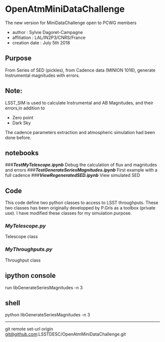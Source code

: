 # OpenAtmMiniDataChallenge


The new version for MiniDataChallenge open to PCWG members

- author : Sylvie Dagoret-Campagne
- affiliation : LAL/IN2P3/CNRS/France
- creation date : July 5th 2018

## Purpose
From Series of SED (pickles), from Cadence data (MINION 1016), generate Instrumental magnitudes with errors.  

## Note:
LSST\_SIM is used to calculate Instrumental and AB Magnitudes, and their errors,in addition to 

- Zero point
- Dark Sky

The cadence parameters extraction and atmospheric simulation had been done before.

## notebooks
###***TestMyTelescope.ipynb***
Debug the calculation of flux and magnitudes and errors 
###***TestGenerateSeriesMagnitudes.ipynb***
First example with a full cadence
###***ViewRegeneratedSED.ipynb***
View simulated SED

## Code
This code define two python classes to access to LSST throughputs.
These two classes has been originally developped by P.Gris as a toolbox (private use).
I have modified these classes for my simulation purpose.
### ***MyTelescope.py***		
Telescope class		
### ***MyThroughputs.py***
Throughput class

## ipython console

run libGenerateSeriesMagnitudes -n 3

## shell

python libGenerateSeriesMagnitudes -n 3
						
-----------------------


git remote set-url origin git@github.com:LSSTDESC/OpenAtmMiniDataChallenge.git
